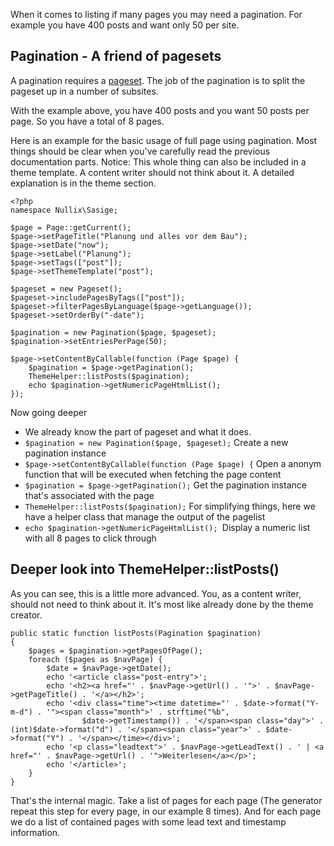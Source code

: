 When it comes to listing if many pages you may need a pagination. For example you have 400 posts and want only 50 per site.

## Pagination - A friend of pagesets

A pagination requires a [pageset](pageset.html). The job of the pagination is to split the pageset up in a number of subsites.

With the example above, you have 400 posts and you want 50 posts per page. So you have a total of 8 pages.

Here is an example for the basic usage of full page using pagination. Most things should be clear when you've carefully read the previous documentation parts. Notice: This whole thing can also be included in a theme template. A content writer should not think about it. A detailed explanation is in the theme section.

    <?php
    namespace Nullix\Sasige;
    
    $page = Page::getCurrent();
    $page->setPageTitle("Planung und alles vor dem Bau");
    $page->setDate("now");
    $page->setLabel("Planung");
    $page->setTags(["post"]);
    $page->setThemeTemplate("post");
    
    $pageset = new Pageset();
    $pageset->includePagesByTags(["post"]);
    $pageset->filterPagesByLanguage($page->getLanguage());
    $pageset->setOrderBy("-date");
    
    $pagination = new Pagination($page, $pageset);
    $pagination->setEntriesPerPage(50);
    
    $page->setContentByCallable(function (Page $page) {
        $pagination = $page->getPagination();
        ThemeHelper::listPosts($pagination);
        echo $pagination->getNumericPageHtmlList();
    });

Now going deeper

* We already know the part of pageset and what it does.
* `$pagination = new Pagination($page, $pageset);` Create a new pagination instance
* `$page->setContentByCallable(function (Page $page) {` Open a anonym function that will be executed when fetching the page content
* `$pagination = $page->getPagination();` Get the pagination instance that's associated with the page
* `ThemeHelper::listPosts($pagination);` For simplifying things, here we have a helper class that manage the output of the pagelist
* `echo $pagination->getNumericPageHtmlList(); `Display a numeric list with all 8 pages to click through


## Deeper look into ThemeHelper::listPosts()

As you can see, this is a little more advanced. You, as a content writer, should not need to think about it. It's most like already done by the theme creator.

    public static function listPosts(Pagination $pagination)
    {
        $pages = $pagination->getPagesOfPage();
        foreach ($pages as $navPage) {
            $date = $navPage->getDate();
            echo '<article class="post-entry">';
            echo '<h2><a href="' . $navPage->getUrl() . '">' . $navPage->getPageTitle() . '</a></h2>';
            echo '<div class="time"><time datetime="' . $date->format("Y-m-d") . '"><span class="month">' . strftime("%b",
                    $date->getTimestamp()) . '</span><span class="day">' . (int)$date->format("d") . '</span><span class="year">' . $date->format("Y") . '</span></time></div>';
            echo '<p class="leadtext">' . $navPage->getLeadText() . ' | <a href="' . $navPage->getUrl() . '">Weiterlesen</a></p>';
            echo '</article>';
        }
    }
    
That's the internal magic. Take a list of pages for each page (The generator repeat this step for every page, in our example 8 times). And for each page we do a list of contained pages with some lead text and timestamp information. 